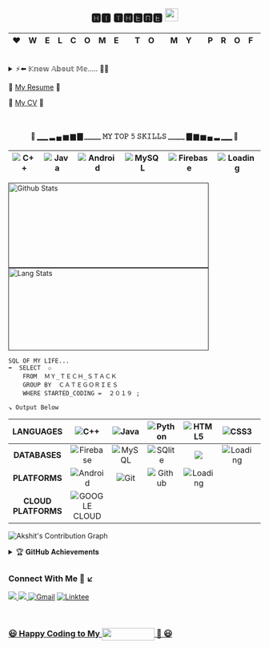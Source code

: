<h2 align=center> 🅷🅸 🆃🅷🅴🆁🅴 <img src="https://github.com/TheDudeThatCode/TheDudeThatCode/blob/master/Assets/Hi.gif" width="26px"></h2>

|♥  |**W**|**E**|**L**|**C**|**O**|**M**|**E**|   |**T**|**O**|   |**M**|**Y**|   |**P**|**R**|**O**|**F**|**I**|**L**|**E**| ♥  |
|---| --- | --- | --- | --- | --- | --- | --- |---| --- | --- |---| --- | --- |---| --- | --- | --- | --- | --- | --- | --- |---|

<br>

<details>
  <summary>⚡⬅️ 𝕂𝕟𝕠𝕨 𝔸𝕓𝕠𝕦𝕥 𝕄𝕖..... 🙋‍♂️ </summary>
  <br/>
 
  ``` 
import DAD_MOM;
Class Akshit {
  Akshit() {
    this.Education = " 2022 CSE Undergrad from Punjab Technical University" ;
    this.Currently_working_on = "Google Cloud" ;
    this.Curious_about = "Machine Learning" ;
    this.Enjoy[] =  { "🤝 Contributing to Open Source " , " 🤔 Problem Solving  ", " ⚽ Playing FIFA "  };
    this.Motivates_me[] = {" 🎶 Podcasts " , " 📝 Motivational_Quotes " } ;
    this.Hobbies[] = {" 💻Coding " ," 🤔 Problem Solving" , " ✍️Writing_Poems "," 🎧 Spotify "," 😴 Sleeping "} ; 
 }
}
```
 </details>

📌 [My Resume][Resume_link] 🔗

📌 [My CV][CV_link] 🔗


<br>
<h4 align ="center">

 
  🔽 ▁▁ ▂ ▄ ▅ ▆ ▇  _____ 𝙼𝚈 𝚃𝙾𝙿 𝟻 𝚂𝙺𝙸𝙻𝙻𝚂 _____  ▇ ▆ ▅ ▄ ▂ ▁▁ 🔽
</h4> 

<p align="center">
  
|![C++](https://img.shields.io/badge/-DS_Algorithms(C++)-00599C?style=flat-square&logoWidth=30&logo=C%2B%2B)|![Java](https://img.shields.io/badge/-JAVA-f00000.svg?style=flat-square&logoWidth=30&logo=java)|![Android](https://img.shields.io/badge/-ANDROID-%0769AD.svg?style=flat-square&logo=Android&logoColor=white&logoWidth=30)|![MySQL](https://img.shields.io/badge/MYSQL-255278.svg?style=flat-square&logo=mysql&logoColor=white&logoWidth=30)|![Firebase](https://img.shields.io/badge/-FIREBASE-F7BE00.svg?style=flat-square&logo=firebase&logoColor=white&logoWidth=10)|![Loading](https://img.shields.io/badge/-Adding_6th_._._._._.-26272B?style=flat-square&logoWidth=60)|
|:---:|:---:|:---:|:---:|:---:|:---:|
</p>


<p align="center">
  
<a href=""> <img src="https://github-readme-stats-akshit6828.vercel.app/api?username=Akshit6828&show_icons=true&theme=react&border_radius=0" alt="Github Stats"  width="400" height = "170"/></a><a href=""> <img src="https://github-readme-stats.vercel.app/api/top-langs/?username=Akshit6828&layout=compact&theme=react&border_radius=0" alt="Lang Stats"  width="400" height = "164.5"/></a>
</p>

```
SQL OF MY LIFE...
➡️  SELECT ﻿ ✩ 
    FROM ﻿ ＭＹ_ＴＥＣＨ_ＳＴＡＣＫ 
    GROUP BY ﻿ ＣＡＴＥＧＯＲＩＥＳ 
    WHERE STARTED_CODING = ﻿ ２０１９ ;
```
`↘️ Output Below`

<p align="center">
  
  
|**LANGUAGES**|![C++](https://img.shields.io/badge/-C/C++-00599C?style=flat-square&logoWidth=30&logo=C%2B%2B)|![Java](https://img.shields.io/badge/JAVA-f00000.svg?style=flat-square&logoWidth=30&logo=java)|![Python](https://img.shields.io/badge/-PYTHON-3673A5?style=flat-square&logo=python&logoColor=white&logoWidth=30)|![HTML5](https://img.shields.io/badge/HTML5-%23E34F26.svg?style=flat-square&logo=html5&logoColor=white&logoWidth=40)|![CSS3](https://img.shields.io/badge/CSS3-%231572B6.svg?style=flat-square&logo=css3&logoColor=white&logoWidth=30)|![Kotlin](https://img.shields.io/badge/-Kotlin(Learning)-26272B?style=flat-square&logo=Kotlin&logoWidth=30)|
|:---:|:---:|:---:|:---:|:---:|:---:|:---:|
|**DATABASES**|![Firebase](https://img.shields.io/badge/FIREBASE-F7BE00.svg?style=flat-square&logo=firebase&logoColor=white&logoWidth=10)|![MySQL](https://img.shields.io/badge/MYSQL-255278.svg?style=flat-square&logo=mysql&logoColor=white&logoWidth=10)|![SQlite](https://img.shields.io/badge/-SQLITE-08364D?style=flat-square&logo=sqlite&logoColor=A8B9CC&logoWidth=10)|![](https://img.shields.io/badge/Cassandra(Basics)-1287B1?style=flat-square&logo=apache%20cassandra&logoColor=white&logoWidth=10)|![Loading](https://img.shields.io/badge/-Loading_More..-26272B?style=flat-square&logo=SQL&logoWidth=10)|
|**PLATFORMS**|![Android](https://img.shields.io/badge/ANDROID-%0769AD.svg?style=flat-square&logo=Android&logoColor=white&logoWidth=30)|![Git](https://img.shields.io/badge/-GIT-05122A?style=flat-square&logo=git&logoWidth=30) |![Github](https://img.shields.io/badge/-GITHUB-000000?style=flat-square&logo=github&logoWidth=30)|![Loading](https://img.shields.io/badge/-Loading_More..-26272B?style=flat-square&logo=SQL&logoWidth=30)|
|**CLOUD PLATFORMS**|![GOOGLE CLOUD](https://img.shields.io/badge/GoogleCloud-%234285F4.svg?style=flat-square&logo=google-cloud&logoColor=white)
  

</p>

![Akshit's Contribution Graph](https://activity-graph.herokuapp.com/graph?username=Akshit6828&theme=react-dark&hide_border=true&area=true)


<details>
 <summary>🏆 𝐆𝐢𝐭𝐇𝐮𝐛 𝐀𝐜𝐡𝐢𝐞𝐯𝐞𝐦𝐞𝐧𝐭𝐬 </summary>
<p align="left"> <a href="https://github.com/ryo-ma/github-profile-trophy"><img src="https://github-profile-trophy.vercel.app/?username=Akshit6828&margin-w=5" alt="Akshit6828" /></a> </p>
</details>
<p align="left">
  
<h2 align ="left" > <h3> Connect With Me 💬 ↙️ </h3> </h2>
  
<a href="https://twitter.com/AkshitMangotra" target="_blank" align="center"><img src="https://img.shields.io/badge/-@AkshitMangotra-1ca0f1?style=flat-square&labelColor=1ca0f1&logo=twitter&logoColor=white&link=https://twitter.com/AkshitMangotra"/>  <a href="https://www.linkedin.com/in/akshit-mangotra/" target="_blank" align ="center"><img src="https://img.shields.io/badge/-AkshitMangotra-blue?style=flat-square&logo=Linkedin&logoColor=white&link=https://www.linkedin.com/in/akshit-mangotra/"/>  <a href="mailto:akshitmangotra@gmail.com"><img alt="Gmail" src="https://img.shields.io/badge/Gmail-D14836?style=flat-square&logo=gmail&logoColor=white&width=80" /></a>  <a href="https://linktr.ee/AkshitMangotra" target="_blank"><img alt="Linktee" src="https://img.shields.io/badge/Linktree-39E09B?style=flat-square&logo=linktree&logoColor=white"/>
</p>
  
<br />

<p align ="center">
  
### 😃 Happy Coding to My <img src="https://visitor-badge.laobi.icu/badge?page_id=Akshit6828.Akshit6828" width="105" height="25" align="center" /> 🌻 😃

</p>

[Resume_link]:https://drive.google.com/file/d/1UUZvt2VdhyMZhwMSc013Lgpih9ehVOia/view?usp=sharing
[CV_link]:https://drive.google.com/file/d/1IWvtfayjxt-0rK_RUWNBU3KMwvcg94cV/view?usp=sharing
[LC_link]:https://leetcode.com/Akki23/

<!--
![Akshit's Contribution Graph](https://activity-graph.herokuapp.com/graph?username=Akshit6828&theme=react-dark&hide_border=true&area=true)


**Akshit6828/Akshit6828** is a ✨ _special_ ✨ repository because its `README.md` (this file) appears on your GitHub profile.
<img align="left" alt="visitors" src="https://akshit6828.github.io/LinkedIn-Profile-Batch/"/>
Here are some ideas to get you started:

- 🔭 I’m currently working on ...
- 🌱 I’m currently learning ...
- 👯 I’m looking to collaborate on ...
- 🤔 I’m looking for help with ...
- 💬 Ask me about ...
- 📫 How to reach me: ...
- 😄 Pronouns: ...
- ⚡ Fun fact: ...

![Akshit's GitHub stats](https://github-readme-stats.vercel.app/api?username=Akshit6828&show_icons=true&theme=react-dark&hide_border=true&area=true)
![Akshit's GitHub stats](https://github-readme-stats.vercel.app/api?username=Akshit6828&show_icons=true&theme=react&border_radius=10)

[![Top Langs](https://github-readme-stats.vercel.app/api/top-langs/?username=Akshit6828&layout=compact&theme=react)](https://github.com/anuraghazra/github-readme-stats)
</p>
![visitors](https://visitor-badge.laobi.icu/badge?page_id=Akshit6828.Akshit6828) 

// -------------------------     Tools and Technology Icons
<h3 align =center> 🔽 Technologies I Can Code 🔽 </h3>
<p align="center">
<a href="https://developer.android.com" target="_blank"> <img src="https://raw.githubusercontent.com/devicons/devicon/master/icons/android/android-original-wordmark.svg" alt="android" width="50" height="50" />&emsp;  </a> 
<a href="https://www.cprogramming.com/" target="_blank"> <img src="https://raw.githubusercontent.com/devicons/devicon/master/icons/c/c-original.svg" alt="c" width="50" height="50"/> &emsp;</a> 
<a href="https://www.w3schools.com/cpp/" target="_blank"> <img src="https://raw.githubusercontent.com/devicons/devicon/master/icons/cplusplus/cplusplus-original.svg" alt="cplusplus" width="50" height="50"/> &emsp;</a> 
<a href="https://firebase.google.com/" target="_blank"> <img src="https://www.vectorlogo.zone/logos/firebase/firebase-icon.svg" alt="firebase" width="50" height="50"/> 
  &emsp; </a> 
<a href="https://git-scm.com/" target="_blank"> <img src="https://www.vectorlogo.zone/logos/git-scm/git-scm-icon.svg" alt="git" width="50" height="50"/>&emsp; </a> 
<a href="https://www.w3.org/html/" target="_blank"> <img src="https://raw.githubusercontent.com/devicons/devicon/master/icons/html5/html5-original-wordmark.svg" alt="html5" width="50" height="50"/> &emsp; </a> 
<a href="https://www.java.com" target="_blank"> <img src="https://raw.githubusercontent.com/devicons/devicon/master/icons/java/java-original.svg" alt="java" width="50" height="50"/> &emsp; </a> 
<a href="https://kotlinlang.org" target="_blank"> <img src="https://www.vectorlogo.zone/logos/kotlinlang/kotlinlang-icon.svg" alt="kotlin" width="50" height="50"/> &emsp;</a> 
<a href="https://www.mysql.com/" target="_blank"> <img src="https://raw.githubusercontent.com/devicons/devicon/master/icons/mysql/mysql-original-wordmark.svg" alt="mysql" width="50" height="50"/>&emsp; </a>
<a href="https://www.python.org" target="_blank"> <img src="https://raw.githubusercontent.com/devicons/devicon/master/icons/python/python-original.svg" alt="python" width="60" height="60"/> &emsp; </a> <h1> </h1>
</p>

// ---------- Single Column Table 
  
|     |
|:---:|

// ------------------ Language and Github Stats Parallely with Reduced Size.
<p align="center">
  
<a href=""> <img src="https://github-readme-stats.vercel.app/api?username=Akshit6828&show_icons=true&theme=react&border_radius=0" alt="Github Stats"  width="420" height = "170"/></a><a href=""><img src="https://github-readme-stats.vercel.app/api/top-langs/?username=Akshit6828&layout=compact&theme=react&border_radius=0" alt="Lang Stats"  width="420" height = "166.5"/></a>
</p>



-->
